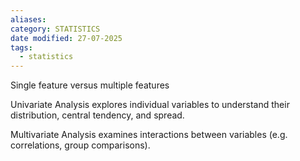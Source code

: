 ```yaml
---
aliases: 
category: STATISTICS
date modified: 27-07-2025
tags:
  - statistics
---
```


Single feature versus multiple features

Univariate Analysis explores individual variables to understand their distribution, central tendency, and spread.

Multivariate Analysis examines interactions between variables (e.g. correlations, group comparisons).